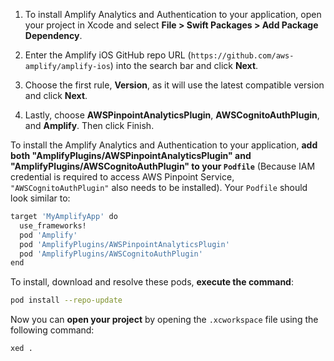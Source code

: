 <amplify-block-switcher>

<amplify-block name="Swift Package Manager">

1. To install Amplify Analytics and Authentication to your application, open your project in Xcode and select **File > Swift Packages > Add Package Dependency**.

2. Enter the Amplify iOS GitHub repo URL (`https://github.com/aws-amplify/amplify-ios`) into the search bar and click **Next**.

3. Choose the first rule, **Version**, as it will use the latest compatible version and click **Next**.

4. Lastly, choose **AWSPinpointAnalyticsPlugin**, **AWSCognitoAuthPlugin**, and **Amplify**. Then click Finish.

</amplify-block>

<amplify-block name="CocoaPods">

To install the Amplify Analytics and Authentication to your application, **add both "AmplifyPlugins/AWSPinpointAnalyticsPlugin" and "AmplifyPlugins/AWSCognitoAuthPlugin" to your `Podfile`** (Because IAM credential is required to access AWS Pinpoint Service, `"AWSCognitoAuthPlugin"` also needs to be installed). Your `Podfile` should look similar to:

```bash
target 'MyAmplifyApp' do
  use_frameworks!
  pod 'Amplify'
  pod 'AmplifyPlugins/AWSPinpointAnalyticsPlugin'
  pod 'AmplifyPlugins/AWSCognitoAuthPlugin'
end
```

To install, download and resolve these pods, **execute the command**:

```bash
pod install --repo-update
```

Now you can **open your project** by opening the `.xcworkspace` file using the following command:

```bash
xed .
```

</amplify-block>

</amplify-block-switcher>